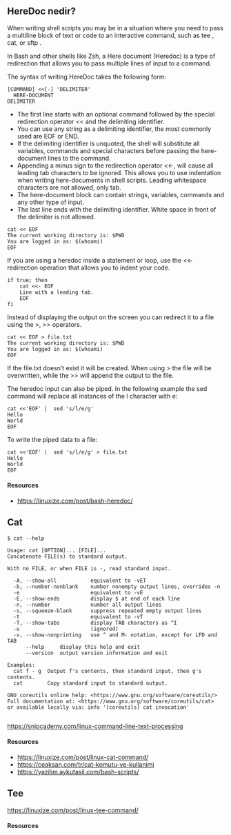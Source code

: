 ## HereDoc nedir?

When writing shell scripts you may be in a situation where you need to pass a multiline block of text or code to an interactive command, such as tee , cat, or sftp .


In Bash and other shells like Zsh, a Here document (Heredoc) is a type of redirection that allows you to pass multiple lines of input to a command.


The syntax of writing HereDoc takes the following form:


```
[COMMAND] <<[-] 'DELIMITER'
  HERE-DOCUMENT
DELIMITER

```

- The first line starts with an optional command followed by the special redirection operator << and the delimiting identifier.
 - You can use any string as a delimiting identifier, the most commonly used are EOF or END.
 - If the delimiting identifier is unquoted, the shell will substitute all variables, commands and special characters before passing the here-document lines to the command.
 - Appending a minus sign to the redirection operator <<-, will cause all leading tab characters to be ignored. This allows you to use indentation when writing here-documents in shell scripts. Leading whitespace characters are not allowed, only tab.
- The here-document block can contain strings, variables, commands and any other type of input.
- The last line ends with the delimiting identifier. White space in front of the delimiter is not allowed.

```
cat << EOF
The current working directory is: $PWD
You are logged in as: $(whoami)
EOF
```
If you are using a heredoc inside a statement or loop, use the <<- redirection operation that allows you to indent your code.

```
if true; then
    cat <<- EOF
    Line with a leading tab.
    EOF
fi

```

Instead of displaying the output on the screen you can redirect it to a file using the >, >> operators.

```
cat << EOF > file.txt
The current working directory is: $PWD
You are logged in as: $(whoami)
EOF
```

If the file.txt doesn’t exist it will be created. When using > the file will be overwritten, while the >> will append the output to the file.

The heredoc input can also be piped. In the following example the sed command will replace all instances of the l character with e:

```
cat <<'EOF' |  sed 's/l/e/g'
Hello
World
EOF
```

To write the piped data to a file:

```
cat <<'EOF' |  sed 's/l/e/g' > file.txt
Hello
World
EOF

```

#### Resources
- https://linuxize.com/post/bash-heredoc/



## Cat

```
$ cat --help

Usage: cat [OPTION]... [FILE]...
Concatenate FILE(s) to standard output.

With no FILE, or when FILE is -, read standard input.

  -A, --show-all           equivalent to -vET
  -b, --number-nonblank    number nonempty output lines, overrides -n
  -e                       equivalent to -vE
  -E, --show-ends          display $ at end of each line
  -n, --number             number all output lines
  -s, --squeeze-blank      suppress repeated empty output lines
  -t                       equivalent to -vT
  -T, --show-tabs          display TAB characters as ^I
  -u                       (ignored)
  -v, --show-nonprinting   use ^ and M- notation, except for LFD and TAB
      --help     display this help and exit
      --version  output version information and exit

Examples:
  cat f - g  Output f's contents, then standard input, then g's contents.
  cat        Copy standard input to standard output.

GNU coreutils online help: <https://www.gnu.org/software/coreutils/>
Full documentation at: <https://www.gnu.org/software/coreutils/cat>
or available locally via: info '(coreutils) cat invocation'
 
```

https://snipcademy.com/linux-command-line-text-processing



#### Resources
- https://linuxize.com/post/linux-cat-command/
- https://ceaksan.com/tr/cat-komutu-ve-kullanimi
- https://yazilim.aykutasil.com/bash-scripts/





## Tee

https://linuxize.com/post/linux-tee-command/





#### Resources

